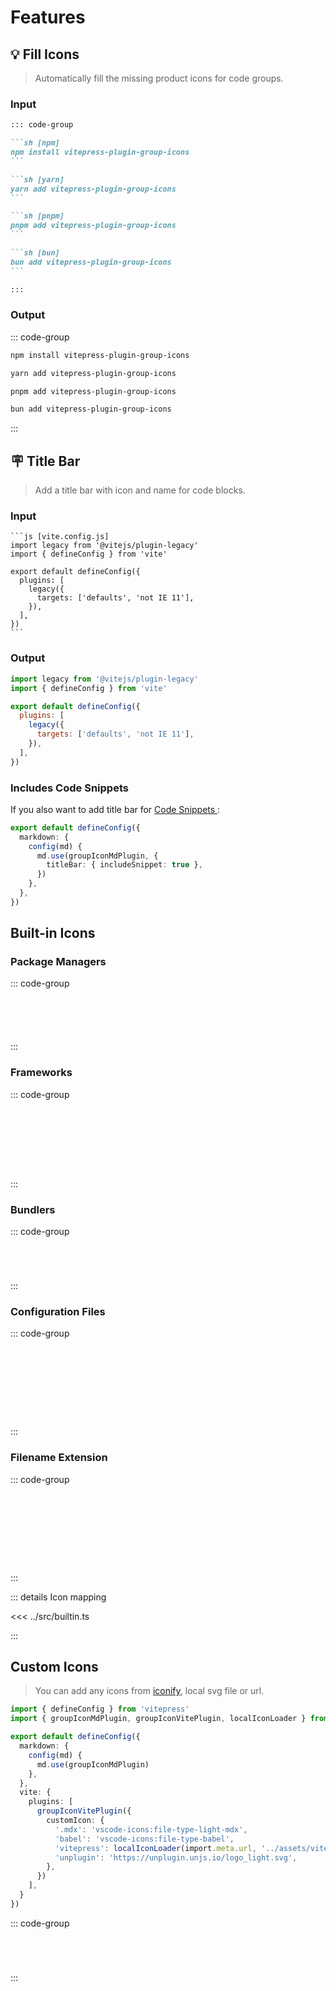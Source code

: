 # Features

## 💡 Fill Icons

> Automatically fill the missing product icons for code groups.

### Input

````md
::: code-group

```sh [npm]
npm install vitepress-plugin-group-icons
```

```sh [yarn]
yarn add vitepress-plugin-group-icons
```

```sh [pnpm]
pnpm add vitepress-plugin-group-icons
```

```sh [bun]
bun add vitepress-plugin-group-icons
```

:::
````

### Output

::: code-group

```sh [npm]
npm install vitepress-plugin-group-icons
```

```sh [yarn]
yarn add vitepress-plugin-group-icons
```

```sh [pnpm]
pnpm add vitepress-plugin-group-icons
```

```sh [bun]
bun add vitepress-plugin-group-icons
```

:::

## 🪧 Title Bar

> Add a title bar with icon and name for code blocks.

### Input

````
```js [vite.config.js]
import legacy from '@vitejs/plugin-legacy'
import { defineConfig } from 'vite'

export default defineConfig({
  plugins: [
    legacy({
      targets: ['defaults', 'not IE 11'],
    }),
  ],
})
```
````

### Output

```js [vite.config.js]
import legacy from '@vitejs/plugin-legacy'
import { defineConfig } from 'vite'

export default defineConfig({
  plugins: [
    legacy({
      targets: ['defaults', 'not IE 11'],
    }),
  ],
})
```

### Includes Code Snippets

If you also want to add title bar for [Code Snippets
](https://vitepress.dev/guide/markdown#import-code-snippets):

```ts {5} [.vitepress/config.ts]
export default defineConfig({
  markdown: {
    config(md) {
      md.use(groupIconMdPlugin, {
        titleBar: { includeSnippet: true },
      })
    },
  },
})
```

## Built-in Icons

### Package Managers

::: code-group

``` [npm]
```

``` [yarn]
```

``` [pnpm]
```

``` [bun]
```

``` [deno]
```

:::

### Frameworks

::: code-group

``` [Vue]
```

``` [Svelte]
```

``` [Angular]
```

``` [React]
```

``` [Solid]
```

``` [Astro]
```

``` [Next]
```

``` [Nuxt]
```

:::

### Bundlers

::: code-group

``` [Rollup]
```

``` [Webpack]
```

``` [Vite]
```

``` [esbuild]
```

:::

### Configuration Files

::: code-group

``` [package.json]
```

``` [tsconfig.json]
```

``` [eslint.config.js]
```

``` [.gitignore]
```

``` [.env]
```

``` [.vscode/settings.json]
```

``` [tailwind.config.js]
```

``` [uno.config.ts]
```

``` [.oxlintrc.json]
```

:::

### Filename Extension

::: code-group

``` [foo.ts]
```

``` [foo.js]
```

``` [foo.md]
```

``` [foo.py]
```

``` [foo.yml]
```

``` [foo.html]
```

``` [foo.css]
```

``` [foo.scss]
```

``` [foo.ico]
```

:::

::: details Icon mapping

<<< ../src/builtin.ts

:::

## Custom Icons

> You can add any icons from [iconify](https://icon-sets.iconify.design/), local svg file or url.

```ts {2,13-19} [.vitepress/config.ts]
import { defineConfig } from 'vitepress'
import { groupIconMdPlugin, groupIconVitePlugin, localIconLoader } from 'vitepress-plugin-group-icons'

export default defineConfig({
  markdown: {
    config(md) {
      md.use(groupIconMdPlugin)
    },
  },
  vite: {
    plugins: [
      groupIconVitePlugin({
        customIcon: {
          '.mdx': 'vscode-icons:file-type-light-mdx',
          'babel': 'vscode-icons:file-type-babel',
          'vitepress': localIconLoader(import.meta.url, '../assets/vitepress.svg'),
          'unplugin': 'https://unplugin.unjs.io/logo_light.svg',
        },
      })
    ],
  }
})
```

::: code-group

``` [foo.mdx]
```

``` [Babel]
```

``` [Vitepress]
```

``` [Unplugin]
```

:::

